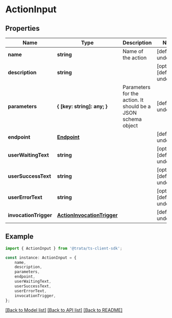 # ActionInput


## Properties

Name | Type | Description | Notes
------------ | ------------- | ------------- | -------------
**name** | **string** | Name of the action | [default to undefined]
**description** | **string** |  | [optional] [default to undefined]
**parameters** | **{ [key: string]: any; }** | Parameters for the action. It should be a JSON schema object | [default to undefined]
**endpoint** | [**Endpoint**](Endpoint.md) |  | [default to undefined]
**userWaitingText** | **string** |  | [optional] [default to undefined]
**userSuccessText** | **string** |  | [optional] [default to undefined]
**userErrorText** | **string** |  | [optional] [default to undefined]
**invocationTrigger** | [**ActionInvocationTrigger**](ActionInvocationTrigger.md) |  | [default to undefined]

## Example

```typescript
import { ActionInput } from '@trata/ts-client-sdk';

const instance: ActionInput = {
    name,
    description,
    parameters,
    endpoint,
    userWaitingText,
    userSuccessText,
    userErrorText,
    invocationTrigger,
};
```

[[Back to Model list]](../README.md#documentation-for-models) [[Back to API list]](../README.md#documentation-for-api-endpoints) [[Back to README]](../README.md)
